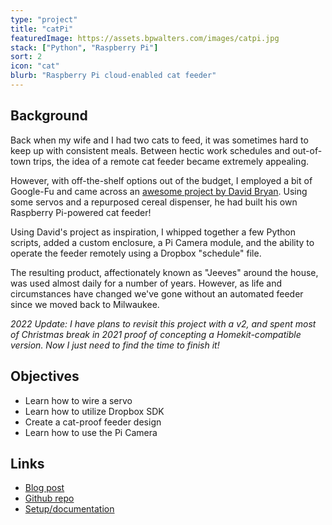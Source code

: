 ```yaml
---
type: "project"
title: "catPi"
featuredImage: https://assets.bpwalters.com/images/catpi.jpg
stack: ["Python", "Raspberry Pi"]
sort: 2
icon: "cat"
blurb: "Raspberry Pi cloud-enabled cat feeder"
---
```


## Background

Back when my wife and I had two cats to feed, it was sometimes hard to keep up with consistent meals. Between hectic work schedules and out-of-town trips, the idea of a remote cat feeder became extremely appealing.

However, with off-the-shelf options out of the budget, I employed a bit of Google-Fu and came across an [awesome project by David Bryan](http://drstrangelove.net/2013/12/raspberry-pi-power-cat-feeder-updates). Using some servos and a repurposed cereal dispenser, he had built his own Raspberry Pi-powered cat feeder!

Using David's project as inspiration, I whipped together a few Python scripts, added a custom enclosure, a Pi Camera module, and the ability to operate the feeder remotely using a Dropbox "schedule" file.

The resulting product, affectionately known as "Jeeves" around the house, was used almost daily for a number of years. However, as life and circumstances have changed we've gone without an automated feeder since we moved back to Milwaukee.

*2022 Update: I have plans to revisit this project with a v2, and spent most of Christmas break in 2021 proof of concepting a Homekit-compatible version. Now I just need to find the time to finish it!*

## Objectives

* Learn how to wire a servo
* Learn how to utilize Dropbox SDK
* Create a cat-proof feeder design
* Learn how to use the Pi Camera

## Links

* [Blog post](https://bpwalters.com/blog/raspberry-pi-powered-internet-cat-feeder/)
* [Github repo](https://github.com/bendrick92/catPi)
* [Setup/documentation](https://github.com/bendrick92/catPi#catpi)
